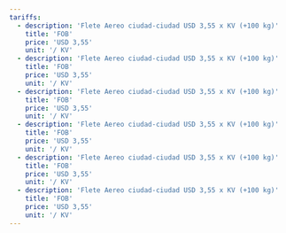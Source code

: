 ```yaml
---
tariffs:
  - description: 'Flete Aereo ciudad-ciudad USD 3,55 x KV (+100 kg)'
    title: 'FOB'
    price: 'USD 3,55'
    unit: '/ KV'
  - description: 'Flete Aereo ciudad-ciudad USD 3,55 x KV (+100 kg)'
    title: 'FOB'
    price: 'USD 3,55'
    unit: '/ KV'
  - description: 'Flete Aereo ciudad-ciudad USD 3,55 x KV (+100 kg)'
    title: 'FOB'
    price: 'USD 3,55'
    unit: '/ KV'
  - description: 'Flete Aereo ciudad-ciudad USD 3,55 x KV (+100 kg)'
    title: 'FOB'
    price: 'USD 3,55'
    unit: '/ KV'
  - description: 'Flete Aereo ciudad-ciudad USD 3,55 x KV (+100 kg)'
    title: 'FOB'
    price: 'USD 3,55'
    unit: '/ KV'
  - description: 'Flete Aereo ciudad-ciudad USD 3,55 x KV (+100 kg)'
    title: 'FOB'
    price: 'USD 3,55'
    unit: '/ KV'
---
```

